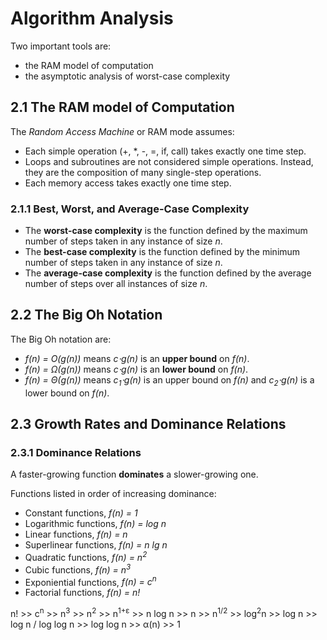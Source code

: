 Algorithm Analysis
==================

Two important tools are:
* the RAM model of computation
* the asymptotic analysis of worst-case complexity

2.1 The RAM model of Computation
--------------------------------

The _Random Access Machine_ or RAM mode assumes:
* Each simple operation (+, \*, -, =, if, call) takes exactly one time step.
* Loops and subroutines are not considered simple operations. Instead, they are the composition of many single-step operations.
* Each memory access takes exactly one time step.

### 2.1.1 Best, Worst, and Average-Case Complexity

* The __worst-case complexity__ is the function defined by the maximum number of steps taken in any instance of size _n_.
* The __best-case complexity__ is the function defined by the minimum number of steps taken in any instance of size _n_.
* The __average-case complexity__ is the function defined by the average number of steps over all instances of size _n_.

2.2 The Big Oh Notation
-----------------------

The Big Oh notation are:
* _f(n) = O(g(n))_ means _c&sdot;g(n)_ is an __upper bound__ on _f(n)_.
* _f(n) = &Omega;(g(n))_ means _c&sdot;g(n)_ is an __lower bound__ on _f(n)_.
* _f(n) = &Theta;(g(n))_ means _c<sub>1</sub>&sdot;g(n)_ is an upper bound on _f(n)_ and _c<sub>2</sub>&sdot;g(n)_ is a lower bound on _f(n)_.

2.3 Growth Rates and Dominance Relations
----------------------------------------

### 2.3.1 Dominance Relations

A faster-growing function **dominates** a slower-growing one.

Functions listed in order of increasing dominance:

* Constant functions, _f(n) = 1_
* Logarithmic functions, _f(n) = log n_
* Linear functions, _f(n) = n_
* Superlinear functions, _f(n) = n lg n_
* Quadratic functions, _f(n) = n<sup>2</sup>_
* Cubic functions, _f(n) = n<sup>3</sup>_
* Exponiential functions, _f(n) = c<sup>n</sup>_
* Factorial functions, _f(n) = n!_

n! >> c<sup>n</sup> >> n<sup>3</sup> >> n<sup>2</sup> >> n<sup>1+&epsilon;</sup> >> n log n >> n >> n<sup>1/2</sup> >>
log<sup>2</sup>n >> log n >> log n / log log n >> log log n >> &alpha;(n) >> 1

